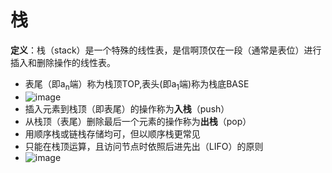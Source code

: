 # 栈
**定义**：栈（stack）是一个特殊的线性表，是信啊顶仅在一段（通常是表位）进行插入和删除操作的线性表。
  + 表尾（即a<sub>n</sub>端）称为栈顶TOP,表头(即a<sub>1</sub>端)称为栈底BASE
  + ![image](https://github.com/yangjiuqian/DataStructure/assets/112688628/48b62f4e-9206-42a0-9054-524da2b1eb9a)
  + 插入元素到栈顶（即表尾）的操作称为**入栈**（push）
  + 从栈顶（表尾）删除最后一个元素的操作称为**出栈**（pop）
  + 用顺序栈或链栈存储均可，但以顺序栈更常见
  + 只能在栈顶运算，且访问节点时依照后进先出（LIFO）的原则
  + ![image](https://github.com/yangjiuqian/DataStructure/assets/112688628/c8a17b01-99ff-4315-b4a1-9bff63ca4d8e)

